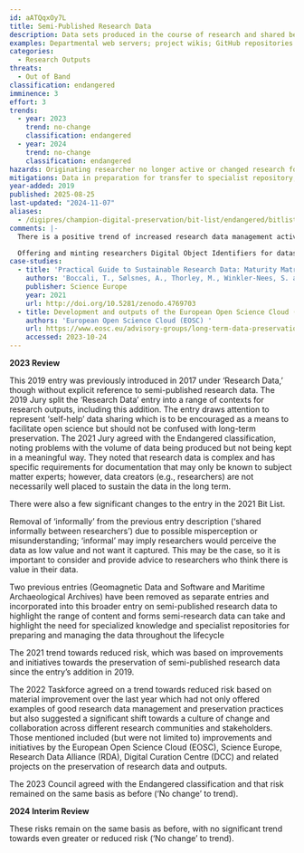 ```yaml
---
id: aATQqxOy7L
title: Semi-Published Research Data
description: Data sets produced in the course of research and shared between researchers, such as by posting to a website or portal but without preservation capability or commitment. Typically the data remains in the hands of the researchers who have the job of maintaining it.
examples: Departmental web servers; project wikis; GitHub repositories
categories:
  - Research Outputs
threats:
  - Out of Band
classification: endangered
imminence: 3
effort: 3
trends:
  - year: 2023
    trend: no-change
    classification: endangered
  - year: 2024
    trend: no-change
    classification: endangered
hazards: Originating researcher no longer active or changed research focus; staff on temporary contracts; dependence on single student or staff member; weak or fluid institutional commitment to subject matter; weak institutional commitment to data sharing; uncertainty over IPR or the presence of orphaned works; encryption; limited or dysfunctional data management planning; web capture challenges that means unlikely to be picked up by automatic crawlers
mitigations: Data in preparation for transfer to specialist repository; robust data management planning; documented and managed professionally using data stewards
year-added: 2019
published: 2025-08-25
last-updated: "2024-11-07"
aliases:
  - /digipres/champion-digital-preservation/bit-list/endangered/bitlist-semi-published-research-data
comments: |-
  There is a positive trend of increased research data management activity and engagement by libraries and data centres, which should help to ensure that more research datasets are properly deposited in data repositories, rather than left in a 'semi-published' state.

  Offering and minting researchers Digital Object Identifiers for datasets deposited at specialist repositories will encourage data citation and increase research impact of individual researchers, which traditionally relied more on publishing papers than datasets.
case-studies:
  - title: 'Practical Guide to Sustainable Research Data: Maturity Matrices for Research Funding Organisations, Research Performing Organisations, and Research Data Infrastructures'
    authors: 'Boccali, T., Sølsnes, A., Thorley, M., Winkler-Nees, S. and Timmermann, M. '
    publisher: Science Europe
    year: 2021
    url: http://doi.org/10.5281/zenodo.4769703
  - title: Development and outputs of the European Open Science Cloud (EOSC) Long-Term Data Preservation Task Force
    authors: 'European Open Science Cloud (EOSC) '
    url: https://www.eosc.eu/advisory-groups/long-term-data-preservation
    accessed: 2023-10-24
---
```

**2023 Review**

This 2019 entry was previously introduced in 2017 under ‘Research Data,’ though without explicit reference to semi-published research data. The 2019 Jury split the ‘Research Data’ entry into a range of contexts for research outputs, including this addition. The entry draws attention to represent ‘self-help’ data sharing which is to be encouraged as a means to facilitate open science but should not be confused with long-term preservation. The 2021 Jury agreed with the Endangered classification, noting problems with the volume of data being produced but not being kept in a meaningful way. They noted that research data is complex and has specific requirements for documentation that may only be known to subject matter experts; however, data creators (e.g., researchers) are not necessarily well placed to sustain the data in the long term.

There were also a few significant changes to the entry in the 2021 Bit List.

Removal of ‘informally’ from the previous entry description (‘shared informally between researchers’) due to possible misperception or misunderstanding; ‘informal’ may imply researchers would perceive the data as low value and not want it captured. This may be the case, so it is important to consider and provide advice to researchers who think there is value in their data.

Two previous entries (Geomagnetic Data and Software and Maritime Archaeological Archives) have been removed as separate entries and incorporated into this broader entry on semi-published research data to highlight the range of content and forms semi-research data can take and highlight the need for specialized knowledge and specialist repositories for preparing and managing the data throughout the lifecycle

The 2021 trend towards reduced risk, which was based on improvements and initiatives towards the preservation of semi-published research data since the entry’s addition in 2019.

The 2022 Taskforce agreed on a trend towards reduced risk based on material improvement over the last year which had not only offered examples of good research data management and preservation practices but also suggested a significant shift towards a culture of change and collaboration across different research communities and stakeholders. Those mentioned included (but were not limited to) improvements and initiatives by the European Open Science Cloud (EOSC), Science Europe, Research Data Alliance (RDA), Digital Curation Centre (DCC) and related projects on the preservation of research data and outputs.

The 2023 Council agreed with the Endangered classification and that risk remained on the same basis as before (‘No change’ to trend).

**2024 Interim Review**

These risks remain on the same basis as before, with no significant trend towards even greater or reduced risk (‘No change’ to trend).
